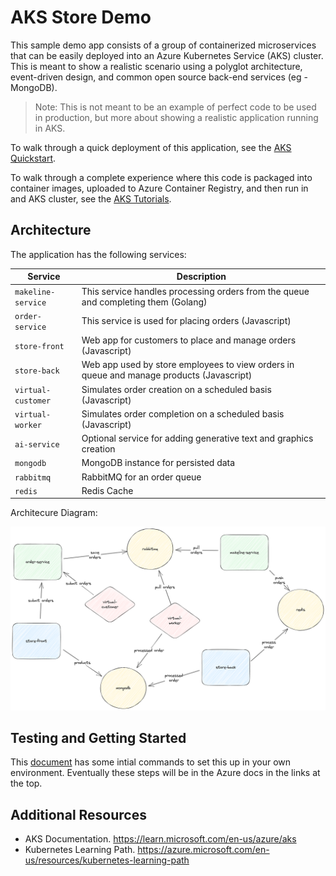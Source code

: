 # AKS Store Demo

This sample demo app consists of a group of containerized microservices that can be easily deployed into an Azure Kubernetes Service (AKS) cluster. This is meant to show a realistic scenario using a polyglot architecture, event-driven design, and common open source back-end services (eg - MongoDB). 

> Note: This is not meant to be an example of perfect code to be used in production, but more about showing a realistic application running in AKS. 

To walk through a quick deployment of this application, see the [AKS Quickstart](https://learn.microsoft.com/azure/aks/learn/quick-kubernetes-deploy-cli).

To walk through a complete experience where this code is packaged into container images, uploaded to Azure Container Registry, and then run in and AKS cluster, see the [AKS Tutorials](https://learn.microsoft.com/azure/aks/tutorial-kubernetes-prepare-app).

## Architecture

The application has the following services: 

| Service | Description |
| --- | --- |
| `makeline-service` | This service handles processing orders from the queue and completing them (Golang) |
| `order-service` | This service is used for placing orders (Javascript) |
| `store-front` | Web app for customers to place and manage orders (Javascript) |
| `store-back` | Web app used by store employees to view orders in queue and manage products (Javascript) | 
| `virtual-customer` | Simulates order creation on a scheduled basis (Javascript) |
| `virtual-worker` | Simulates order completion on a scheduled basis (Javascript) |
| `ai-service` | Optional service for adding generative text and graphics creation |
| `mongodb` | MongoDB instance for persisted data |
| `rabbitmq` | RabbitMQ for an order queue |
| `redis` | Redis Cache |

Architecure Diagram:

![Logical Application Architecture Diagram](assets/demo-arch.png)

## Testing and Getting Started

This [document](./docs/quickstart.md) has some intial commands to set this up in your own environment. Eventually these steps will be in the Azure docs in the links at the top. 

## Additional Resources

- AKS Documentation. https://learn.microsoft.com/en-us/azure/aks
- Kubernetes Learning Path. https://azure.microsoft.com/en-us/resources/kubernetes-learning-path 
